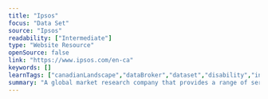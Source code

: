```yaml
---
title: "Ipsos"
focus: "Data Set"
source: "Ipsos"
readability: ["Intermediate"]
type: "Website Resource"
openSource: false
link: "https://www.ipsos.com/en-ca"
keywords: []
learnTags: ["canadianLandscape","dataBroker","dataset","disability","inclusivePractice","smallData"]
summary: "A global market research company that provides a range of services to support decision-making, including conducting polls in the areas of society, consumer and shopping, media and brand communication, and customer experience. "
---
```

